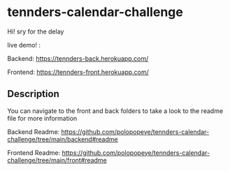 # tennders-calendar-challenge

Hi! sry for the delay

live demo! : 

Backend: 
https://tennders-back.herokuapp.com/

Frontend: 
https://tennders-front.herokuapp.com/


## Description 

You can navigate to the front and back folders to take a look to the readme file for more information

Backend Readme: https://github.com/polopopeye/tennders-calendar-challenge/tree/main/backend#readme

Frontend Readme: https://github.com/polopopeye/tennders-calendar-challenge/tree/main/front#readme


